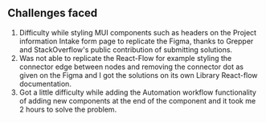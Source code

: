

## Challenges faced

1. Difficulty while styling MUI components such as headers on the Project information Intake form page to replicate the Figma, thanks to Grepper and StackOverflow's public contribution of submitting solutions.
2. Was not able to replicate the React-Flow for example styling the connector edge between nodes and removing the connector dot as given on the Figma and I got the solutions on its own Library React-flow documentation.
3. Got a little difficulty while adding the Automation workflow functionality of adding new components at the end of the component and it took me 2 hours to solve the problem.
